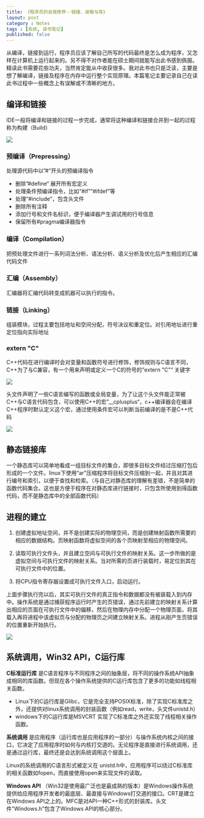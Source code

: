 ```yaml
---
title: 《程序员的自我修养--链接、装载与库》
layout: post
category : Notes
tags : [系统, 读书笔记]
published: false
---
```



从编译，链接到运行，程序员应该了解自己所写的代码最终是怎么成为程序，又怎样在计算机上运行起来的。另不得不对作者能在硕士期间就能写出此书感到佩服。精读此书需要花些功夫，当然肯定能从中收获很多。我对此书也只是泛读，主要是想了解编译，链接及程序在内存中运行整个实现原理。本篇笔记主要记录自己在读此书过程中一些概念上有误解或不清晰的地方。

## 编译和链接

IDE一般将编译和链接的过程一步完成，通常将这种编译和链接合并到一起的过程称为构建（Build） 

![][img01]

### 预编译（Prepressing）

处理源代码中以”#“开头的预编译指令

* 删除”#define“ 展开所有宏定义
* 处理条件预编译指令，比如“#if”“#ifdef”等
* 处理“#include”，包含头文件
* 删除所有注释
* 添加行号和文件名标识，便于编译器产生调试用的行号信息
* 保留所有#pragma编译器指令

### 编译（Compilation）

把预处理文件进行一系列词法分析、语法分析、语义分析及优化后产生相应的汇编代码文件

### 汇编（Assembly）

汇编器将汇编代码转变成机器可以执行的指令。

### 链接（Linking）

组装模块，过程主要包括地址和空间分配，符号决议和重定位。对引用地址进行重定位指向实际地址
    
### extern "C"

C++代码在进行编译时会对变量和函数符号进行修饰，修饰规则与C语言不同，C++为了与C兼容，有一个用来声明或定义一个C的符号的”extern  "C"“ 关键字

![][img02]

头文件声明了一些C语言编写的函数或全局变量，为了让这个头文件能正常被C++与C语言代码包含，可以使用C++的宏”__cplusplus“，c++编译器会在编译C++程序时默认定义这个宏，通过使用条件宏可以判断当前编译的是不是C++代码

![][img03]

## 静态链接库

一个静态库可以简单地看成一组目标文件的集合，即很多目标文件经过压缩打包后形成的一个文件。linux下使用“ar"压缩程序将目标文件压缩到一起，并且对其进行编号和索引，以便于查找和检索。（与自己对静态库的理解有差错，不是简单的函数代码集合。这也是方便于程序在对静态库进行链接时，只包含所使用到得函数代码，而不是静态库中的全部函数代码）

## 进程的建立

1. 创建虚拟地址空间，并不是创建实际的物理空间，而是创建映射函数所需要的相应的数据结构。页映射函数将虚拟空间的各个页映射至相应的物理空间。

2. 读取可执行文件头，并且建立空间与可执行文件的映射关系。这一步所做的是虚拟空间与可执行文件的映射关系。当对所需的页进行装载时，易定位到其在可执行文件中的位置。

3. 将CPU指令寄存器设置成可执行文件入口，启动运行。

上面步骤执行完以后，其实可执行文件的真正指令和数据都没有被装载入到内存中。操作系统是通过捕获程序运行时产生的页错误，通过先前建立的映射关系计算出相应的页面在可执行文件中的偏移，然后在物理内存中分配一个物理页面，将其载入再将进程中该虚拟页与分配的物理页之间建立映射关系。进程从刚产生页错误的位置重新开始执行。

![][img04]

## 系统调用，Win32 API，C运行库

**C标准运行库** 是C语言程序与不同程序之间的抽象层，将不同的操作系统API抽象成相同的库函数。但现在各个操作系统提供的C运行库包含了更多的功能如线程相关函数。

* Linux下的C运行库是Glibc，它是完全支持POSIX标准，除了实现C标准库之外，还提供对linux系统调用的封装函数（例如read，write，头文件unistd.h）
* windows下的C运行库是MSVCRT  实现了C标准库之外还实现了线程相关操作函数。

**系统调用** 是应用程序（运行库也是应用程序的一部分）与操作系统内核之间的接口，它决定了应用程序时如何与内核打交道的。无论程序是直接进行系统调用，还是通过运行库，最终还是会达到系统调用这个层面上。

Linux的系统调用的C语言形式被定义在 unistd.h中，应用程序可以绕过C标准库的相关函数如fopen，而直接使用open来实现文件的读取。

**Windows API** （Win32是使用最广泛也是最成熟的版本）是Windows操作系统提供给应用程序开发者的最底层、最直接与Windows打交道的接口。CRT是建立在Windows API之上的。MFC是对API一种C++形式的封装库。头文件"Windows.h"包含了Windows API的核心部分。


[img01]:http://pic.yupoo.com/ljhero/CfWqMUzk/93bDv.png
[img02]:http://pic.yupoo.com/ljhero/CfWuQRfD/yokIw.png
[img03]:http://pic.yupoo.com/ljhero/CfWqMXq5/TQwaV.png
[img04]:http://pic.yupoo.com/ljhero/CfWqMYlo/ozlL3.png
[img05]:http://pic.yupoo.com/ljhero/CfWtlflz/PvtLv.png
[img06]:http://pic.yupoo.com/ljhero/CfWqMZ9y/XpP4o.png
[img07]:http://pic.yupoo.com/ljhero/CfWqMZYD/gOblC.png
[img08]:http://pic.yupoo.com/ljhero/CfWtlhUj/eLsWo.png
    
